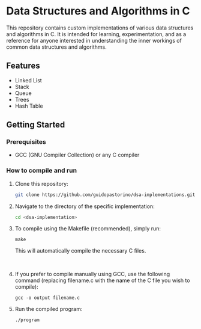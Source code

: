 # Data Structures and Algorithms in C

This repository contains custom implementations of various data structures and algorithms in C. It is intended for learning, experimentation, and as a reference for anyone interested in understanding the inner workings of common data structures and algorithms.

## Features
  - Linked List
  - Stack
  - Queue
  - Trees
  - Hash Table

## Getting Started

### Prerequisites
- GCC (GNU Compiler Collection) or any C compiler

### How to compile and run

1. Clone this repository:

    ```bash
    git clone https://github.com/guidopastorino/dsa-implementations.git
    ```

2. Navigate to the directory of the specific implementation:

    ```bash
    cd <dsa-implementation>
    ```

3. To compile using the Makefile (recommended), simply run:
    ```
    make
    ```
    This will automatically compile the necessary C files.

<br/>

4. If you prefer to compile manually using GCC, use the following command (replacing filename.c with the name of the C file you wish to compile):

    ```
    gcc -o output filename.c
    ```

5. Run the compiled program:

    ```
    ./program
    ```